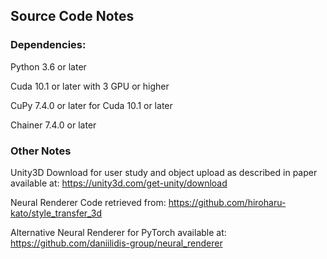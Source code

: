 ## Source Code Notes

### Dependencies:
Python  3.6 or later

Cuda 10.1 or later with 3 GPU or higher

CuPy 7.4.0 or later for Cuda 10.1 or later

Chainer 7.4.0 or later

### Other Notes

Unity3D Download for user study and object upload as described in paper available at: https://unity3d.com/get-unity/download

Neural Renderer Code retrieved from: https://github.com/hiroharu-kato/style_transfer_3d

Alternative Neural Renderer for PyTorch available at: https://github.com/daniilidis-group/neural_renderer


